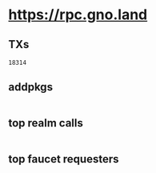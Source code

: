 # https://rpc.gno.land

## TXs
```
18314
```

## addpkgs
```
```

## top realm calls
```
```

## top faucet requesters
```
```

